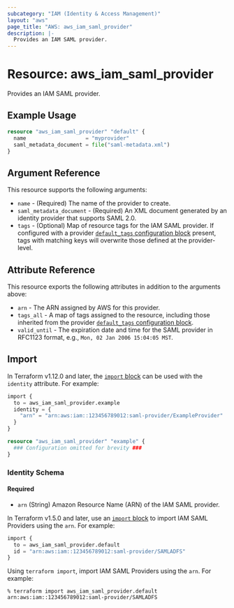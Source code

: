 ```yaml
---
subcategory: "IAM (Identity & Access Management)"
layout: "aws"
page_title: "AWS: aws_iam_saml_provider"
description: |-
  Provides an IAM SAML provider.
---
```


# Resource: aws_iam_saml_provider

Provides an IAM SAML provider.

## Example Usage

```terraform
resource "aws_iam_saml_provider" "default" {
  name                   = "myprovider"
  saml_metadata_document = file("saml-metadata.xml")
}
```

## Argument Reference

This resource supports the following arguments:

* `name` - (Required) The name of the provider to create.
* `saml_metadata_document` - (Required) An XML document generated by an identity provider that supports SAML 2.0.
* `tags` - (Optional) Map of resource tags for the IAM SAML provider. If configured with a provider [`default_tags` configuration block](https://registry.terraform.io/providers/hashicorp/aws/latest/docs#default_tags-configuration-block) present, tags with matching keys will overwrite those defined at the provider-level.

## Attribute Reference

This resource exports the following attributes in addition to the arguments above:

* `arn` - The ARN assigned by AWS for this provider.
* `tags_all` - A map of tags assigned to the resource, including those inherited from the provider [`default_tags` configuration block](https://registry.terraform.io/providers/hashicorp/aws/latest/docs#default_tags-configuration-block).
* `valid_until` - The expiration date and time for the SAML provider in RFC1123 format, e.g., `Mon, 02 Jan 2006 15:04:05 MST`.

## Import

In Terraform v1.12.0 and later, the [`import` block](https://developer.hashicorp.com/terraform/language/import) can be used with the `identity` attribute. For example:

```terraform
import {
  to = aws_iam_saml_provider.example
  identity = {
    "arn" = "arn:aws:iam::123456789012:saml-provider/ExampleProvider"
  }
}

resource "aws_iam_saml_provider" "example" {
  ### Configuration omitted for brevity ###
}
```

### Identity Schema

#### Required

- `arn` (String) Amazon Resource Name (ARN) of the IAM SAML provider.

In Terraform v1.5.0 and later, use an [`import` block](https://developer.hashicorp.com/terraform/language/import) to import IAM SAML Providers using the `arn`. For example:

```terraform
import {
  to = aws_iam_saml_provider.default
  id = "arn:aws:iam::123456789012:saml-provider/SAMLADFS"
}
```

Using `terraform import`, import IAM SAML Providers using the `arn`. For example:

```console
% terraform import aws_iam_saml_provider.default arn:aws:iam::123456789012:saml-provider/SAMLADFS
```
